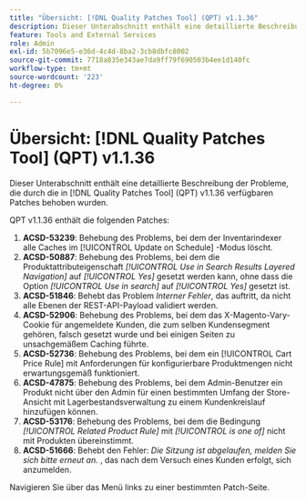 ```yaml
---
title: "Übersicht: [!DNL Quality Patches Tool] (QPT) v1.1.36"
description: Dieser Unterabschnitt enthält eine detaillierte Beschreibung der Probleme, die durch die in [!DNL Quality Patches Tool]  (QPT) v1.1.36 verfügbaren Patches behoben wurden.
feature: Tools and External Services
role: Admin
exl-id: 5b7096e5-e36d-4c4d-8ba2-3cb8dbfc8002
source-git-commit: 7718a835e343ae7da9ff79f690503b4ee1d140fc
workflow-type: tm+mt
source-wordcount: '223'
ht-degree: 0%

---
```


# Übersicht: [!DNL Quality Patches Tool] (QPT) v1.1.36

Dieser Unterabschnitt enthält eine detaillierte Beschreibung der Probleme, die durch die in [!DNL Quality Patches Tool] (QPT) v1.1.36 verfügbaren Patches behoben wurden.

QPT v1.1.36 enthält die folgenden Patches:

1. **ACSD-53239**: Behebung des Problems, bei dem der Inventarindexer alle Caches im [!UICONTROL Update on Schedule] -Modus löscht.
1. **ACSD-50887**: Behebung des Problems, bei dem die Produktattributeigenschaft *[!UICONTROL Use in Search Results Layered Navigation]* auf *[!UICONTROL Yes]* gesetzt werden kann, ohne dass die Option *[!UICONTROL Use in search]* auf *[!UICONTROL Yes]* gesetzt ist.
1. **ACSD-51846**: Behebt das Problem *Interner Fehler*, das auftritt, da nicht alle Ebenen der REST-API-Payload validiert werden.
1. **ACSD-52906**: Behebung des Problems, bei dem das X-Magento-Vary-Cookie für angemeldete Kunden, die zum selben Kundensegment gehören, falsch gesetzt wurde und bei einigen Seiten zu unsachgemäßem Caching führte.
1. **ACSD-52736**: Behebung des Problems, bei dem ein [!UICONTROL Cart Price Rule] mit Anforderungen für konfigurierbare Produktmengen nicht erwartungsgemäß funktioniert.
1. **ACSD-47875**: Behebung des Problems, bei dem Admin-Benutzer ein Produkt nicht über den Admin für einen bestimmten Umfang der Store-Ansicht mit Lagerbestandsverwaltung zu einem Kundenkreislauf hinzufügen können.
1. **ACSD-53176**: Behebung des Problems, bei dem die Bedingung *[!UICONTROL Related Product Rule]* mit *[!UICONTROL is one of]* nicht mit Produkten übereinstimmt.
1. **ACSD-51666**: Behebt den Fehler: *Die Sitzung ist abgelaufen, melden Sie sich bitte erneut an.* , das nach dem Versuch eines Kunden erfolgt, sich anzumelden.

Navigieren Sie über das Menü links zu einer bestimmten Patch-Seite.
